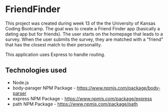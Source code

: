 # FriendFinder

This project was created during week 13 of the the University of Kansas Coding Bootcamp. The goal was to create a Friend Finder app (basically a dating app but for friends). The user starts on the homepage that leads to a survey. When the user submits the survey, they are matched with a "friend" that has the closest match to their personality.

This application uses Express to handle routing. 

## Technologies used

- Node.js
- body-parager NPM Package - https://www.npmjs.com/package/body-parser
- express NPM Package - https://www.npmjs.com/package/express
- path NPM Package - https://www.npmjs.com/package/path

